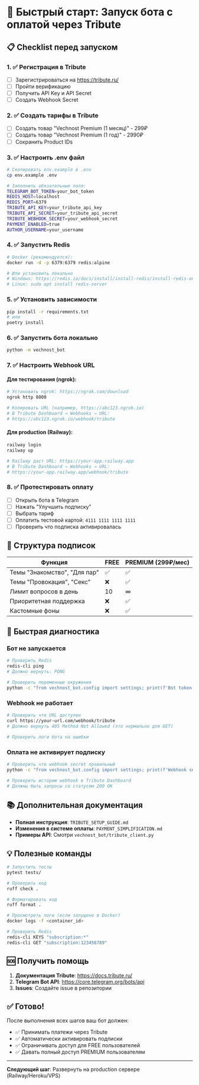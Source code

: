 # 🚀 Быстрый старт: Запуск бота с оплатой через Tribute

## 📋 Checklist перед запуском

### 1. ✅ Регистрация в Tribute
- [ ] Зарегистрироваться на https://tribute.ru/
- [ ] Пройти верификацию
- [ ] Получить API Key и API Secret
- [ ] Создать Webhook Secret

### 2. ✅ Создать тарифы в Tribute
- [ ] Создать товар "Vechnost Premium (1 месяц)" - 299₽
- [ ] Создать товар "Vechnost Premium (1 год)" - 2990₽
- [ ] Сохранить Product IDs

### 3. ✅ Настроить .env файл
```bash
# Скопировать env.example в .env
cp env.example .env

# Заполнить обязательные поля:
TELEGRAM_BOT_TOKEN=your_bot_token
REDIS_HOST=localhost
REDIS_PORT=6379
TRIBUTE_API_KEY=your_tribute_api_key
TRIBUTE_API_SECRET=your_tribute_api_secret
TRIBUTE_WEBHOOK_SECRET=your_webhook_secret
PAYMENT_ENABLED=true
AUTHOR_USERNAME=your_username
```

### 4. ✅ Запустить Redis
```bash
# Docker (рекомендуется):
docker run -d -p 6379:6379 redis:alpine

# Или установить локально
# Windows: https://redis.io/docs/install/install-redis/install-redis-on-windows/
# Linux: sudo apt install redis-server
```

### 5. ✅ Установить зависимости
```bash
pip install -r requirements.txt
# или
poetry install
```

### 6. ✅ Запустить бота локально
```bash
python -m vechnost_bot
```

### 7. ✅ Настроить Webhook URL

#### Для тестирования (ngrok):
```bash
# Установить ngrok: https://ngrok.com/download
ngrok http 8000

# Копировать URL (например, https://abc123.ngrok.io)
# В Tribute Dashboard → Webhooks → URL:
# https://abc123.ngrok.io/webhook/tribute
```

#### Для production (Railway):
```bash
railway login
railway up

# Railway даст URL: https://your-app.railway.app
# В Tribute Dashboard → Webhooks → URL:
# https://your-app.railway.app/webhook/tribute
```

### 8. ✅ Протестировать оплату
- [ ] Открыть бота в Telegram
- [ ] Нажать "Улучшить подписку"
- [ ] Выбрать тариф
- [ ] Оплатить тестовой картой: `4111 1111 1111 1111`
- [ ] Проверить что подписка активировалась

## 🎯 Структура подписок

| Функция | FREE | PREMIUM (299₽/мес) |
|---------|------|---------------------|
| Темы "Знакомство", "Для пар" | ✅ | ✅ |
| Темы "Провокация", "Секс" | ❌ | ✅ |
| Лимит вопросов в день | 10 | ∞ |
| Приоритетная поддержка | ❌ | ✅ |
| Кастомные фоны | ❌ | ✅ |

## 🔧 Быстрая диагностика

### Бот не запускается
```bash
# Проверить Redis
redis-cli ping
# Должно вернуть: PONG

# Проверить переменные окружения
python -c "from vechnost_bot.config import settings; print(f'Bot token: {settings.telegram_bot_token[:10]}...')"
```

### Webhook не работает
```bash
# Проверить что URL доступен
curl https://your-url.com/webhook/tribute
# Должно вернуть 405 Method Not Allowed (это нормально для GET)

# Проверить логи бота на ошибки
```

### Оплата не активирует подписку
```bash
# Проверить что webhook secret правильный
python -c "from vechnost_bot.config import settings; print(f'Webhook secret: {settings.tribute_webhook_secret}')"

# Проверить историю webhook в Tribute Dashboard
# Должны быть запросы со статусом 200 OK
```

## 📚 Дополнительная документация

- **Полная инструкция**: `TRIBUTE_SETUP_GUIDE.md`
- **Изменения в системе оплаты**: `PAYMENT_SIMPLIFICATION.md`
- **Примеры API**: Смотри `vechnost_bot/tribute_client.py`

## 💡 Полезные команды

```bash
# Запустить тесты
pytest tests/

# Проверить код
ruff check .

# Форматировать код
ruff format .

# Просмотреть логи (если запущено в Docker)
docker logs -f <container_id>

# Проверить Redis
redis-cli KEYS "subscription:*"
redis-cli GET "subscription:123456789"
```

## 🆘 Получить помощь

1. **Документация Tribute**: https://docs.tribute.ru/
2. **Telegram Bot API**: https://core.telegram.org/bots/api
3. **Issues**: Создайте issue в репозитории

## ✅ Готово!

После выполнения всех шагов ваш бот должен:
- ✅ Принимать платежи через Tribute
- ✅ Автоматически активировать подписки
- ✅ Ограничивать доступ для FREE пользователей
- ✅ Давать полный доступ PREMIUM пользователям

---

**Следующий шаг**: Развернуть на production сервере (Railway/Heroku/VPS)


